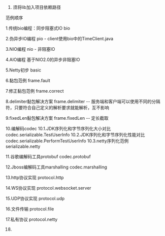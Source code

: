 1. 须将lib加入项目依赖路径




范例顺序

1.传统bio编程：同步阻塞式IO
bio

2.伪异步IO编程
pio - client使用bio中的TimeClient.java

3.NIO编程
nio - 非阻塞IO

4.AIO编程
基于NIO2.0的异步非阻塞IO

5.Netty初步
basic

6.黏包范例
frame.fault

7.修正黏包范例
frame.correct

8.delimiter黏包解决方案
frame.delimiter -- 服务端和客户端可以使用不同的分隔符，只要符合自己定义的解析要求就能解析，互不影响

9.fixedLen黏包解决方案
frame.fixedLen -- 定长截取

10.编解码codec
10.1.JDK序列化和字节序列化大小对比
codec.serializable.TestUserInfo
10.2.JDK序列化和字节序列化性能对比
codec.serializable.PerformTestUserInfo
10.3.netty序列化范例
serializable.netty

11.谷歌编解码工具protobuf
codec.protobuf

12.Jboss编解码工具marshalling
codec.marshalling

13.http协议实现
protocol.http

14.WS协议实现
protocol.websocket.server

15.UDP协议实现
protocol.udp

16.文件传输
protocol.file

17.私有协议
protocol.netty

18.





